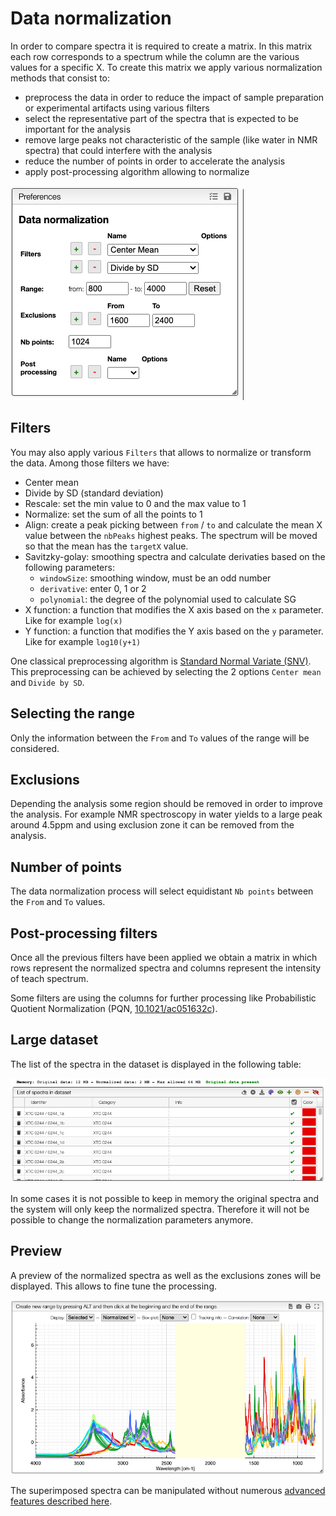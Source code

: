 # Data normalization

In order to compare spectra it is required to create a matrix. In this matrix each row corresponds to a spectrum while the column are the various values for a specific X. To create this matrix we apply various normalization methods that consist to:

- preprocess the data in order to reduce the impact of sample preparation or experimental artifacts using various filters
- select the representative part of the spectra that is expected to be important for the analysis
- remove large peaks not characteristic of the sample (like water in NMR spectra) that could interfere with the analysis
- reduce the number of points in order to accelerate the analysis
- apply post-processing algorithm allowing to normalize

<img src="images/preferences.png">

## Filters

You may also apply various `Filters` that allows to normalize or transform the data. Among those filters we have:

- Center mean
- Divide by SD (standard deviation)
- Rescale: set the min value to 0 and the max value to 1
- Normalize: set the sum of all the points to 1
- Align: create a peak picking between `from` / `to` and calculate the mean X value between the `nbPeaks` highest peaks. The spectrum will be moved so that the mean has the `targetX` value.
- Savitzky-golay: smoothing spectra and calculate derivaties based on the following parameters:
  - `windowSize`: smoothing window, must be an odd number
  - `derivative`: enter 0, 1 or 2
  - `polynomial`: the degree of the polynomial used to calculate SG
- X function: a function that modifies the X axis based on the `x` parameter. Like for example `log(x)`
- Y function: a function that modifies the Y axis based on the `y` parameter. Like for example `log10(y+1)`

One classical preprocessing algorithm is [Standard Normal Variate (SNV)](http://wiki.eigenvector.com/index.php?title=Advanced_Preprocessing:_Sample_Normalization#SNV_.28Standard_Normal_Variate.29). This preprocessing can be achieved by selecting the 2 options `Center mean` and `Divide by SD`.

## Selecting the range

Only the information between the `From` and `To` values of the range will be considered.

## Exclusions

Depending the analysis some region should be removed in order to improve the analysis. For example NMR spectroscopy in water yields to a large peak around 4.5ppm and using exclusion zone it can be removed from the analysis.

## Number of points

The data normalization process will select equidistant `Nb points` between the `From` and `To` values.

## Post-processing filters

Once all the previous filters have been applied we obtain a matrix in which rows represent the normalized spectra and columns represent the intensity of teach spectrum.

Some filters are using the columns for further processing like Probabilistic Quotient Normalization (PQN, [10.1021/ac051632c](https://dx.doi.org/10.1021/ac051632c)).

## Large dataset

The list of the spectra in the dataset is displayed in the following table:

<img src="images/memory.png">

In some cases it is not possible to keep in memory the original spectra and the system will only keep the normalized spectra. Therefore it will not be possible to change the normalization parameters anymore.

## Preview

A preview of the normalized spectra as well as the exclusions zones will be displayed. This allows to fine tune the processing.

<img src="images/preview.png">

The superimposed spectra can be manipulated without numerous [advanced features described here](../visualization/README.md).

